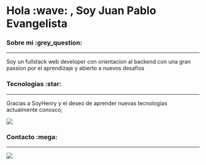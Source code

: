 <h1> Hola :wave:   , Soy Juan Pablo Evangelista</h1>




<h3>Sobre mi :grey_question: </h3>
<hr/>
Soy un fullstack web developer con orientacion al backend con una gran passion por el aprendizaje y abierto a nuevos desafios

<h3>Tecnologias :star:</h3>
<hr/>
<p>Gracias a SoyHenry y el deseo de aprender nuevas tecnologias actualmente conosco;</p>
 <img src="https://skillicons.dev/icons?i=js,html,css,vscode,react,redux,git,express,postgres,nodejs,nextjs,mongodb,prisma&perline=1"/>


<h3>Contacto :mega:</h3>
<hr/>
<a href="[https://skillicons.dev](https://www.linkedin.com/in/juan-pablo-evangelista-240247163/)">
    <img src="https://skillicons.dev/icons?i=linkedin" />
 </a>



<!--
**juanpabloev/juanpabloev** is a ✨ _special_ ✨ repository because its `README.md` (this file) appears on your GitHub profile.

Here are some ideas to get you started:

- 🔭 I’m currently working on ...
- 🌱 I’m currently learning ...
- 👯 I’m looking to collaborate on ...
- 🤔 I’m looking for help with ...
- 💬 Ask me about ...
- 📫 How to reach me: ...
- 😄 Pronouns: ...
- ⚡ Fun fact: ...
-->
